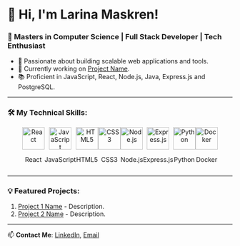# 👋 Hi, I'm Larina Maskren!
### 🚀 Masters in Computer Science | Full Stack Developer | Tech Enthusiast 

- 🌟 Passionate about building scalable web applications and tools.
- 🔭 Currently working on [Project Name](link-to-repo).
- 📚 Proficient in JavaScript, React, Node.js, Java, Express.js and PostgreSQL.

---

### 🛠️ My Technical Skills:

<div style="display: flex; flex-wrap: wrap; justify-content: center; gap: 20;">
  <div style="text-align: center;">
    <img src="https://cdn.jsdelivr.net/gh/devicons/devicon/icons/react/react-original.svg" alt="React" width="50" height="50" />
    <p>React</p>
  </div>
  <div style="text-align: center;">
    <img src="https://cdn.jsdelivr.net/gh/devicons/devicon/icons/javascript/javascript-original.svg" alt="JavaScript" width="50" height="50" />
    <p>JavaScript</p>
  </div>
  <div style="text-align: center;">
    <img src="https://cdn.jsdelivr.net/gh/devicons/devicon/icons/html5/html5-original.svg" alt="HTML5" width="50" height="50" />
    <p>HTML5</p>
  </div>
  <div style="text-align: center;">
    <img src="https://cdn.jsdelivr.net/gh/devicons/devicon/icons/css3/css3-original.svg" alt="CSS3" width="50" height="50" />
    <p>CSS3</p>
  </div>
  <div style="text-align: center;">
    <img src="https://cdn.jsdelivr.net/gh/devicons/devicon/icons/nodejs/nodejs-original.svg" alt="Node.js" width="50" height="50" />
    <p>Node.js</p>
  </div>
  <div style="text-align: center;">
    <img src="https://cdn.jsdelivr.net/gh/devicons/devicon/icons/express/express-original.svg" alt="Express.js" width="50" height="50" />
    <p>Express.js</p>
  </div>
  <div style="text-align: center;">
    <img src="https://cdn.jsdelivr.net/gh/devicons/devicon/icons/python/python-original.svg" alt="Python" width="50" height="50" />
    <p>Python</p>
  </div>
  <div style="text-align: center;">
    <img src="https://cdn.jsdelivr.net/gh/devicons/devicon/icons/docker/docker-original.svg" alt="Docker" width="50" height="50" />
    <p>Docker</p>
  </div>
</div>


---

### 💡 Featured Projects:
1. [Project 1 Name](link-to-repo) - Description.
2. [Project 2 Name](link-to-repo) - Description.

---
📫 **Contact Me**: [LinkedIn](https://www.linkedin.com/in/larina-maskren-b528ba1ab/), [Email](mailto:larinamaskren@gmail.com)
